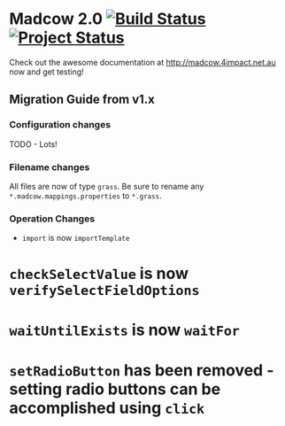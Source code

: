# Madcow 2.0  [![Build Status](https://travis-ci.org/4impact/madcow.png)](https://travis-ci.org/4impact/madcow) [![Project Status](http://stillmaintained.com/4impact/madcow.png)](https://stillmaintained.com/4impact/madcow)

Check out the awesome documentation at http://madcow.4impact.net.au now and get testing!

## Migration Guide from v1.x

### Configuration changes

TODO - Lots!

### Filename changes

All files are now of type `grass`. Be sure to rename any `*.madcow.mappings.properties` to `*.grass`.

### Operation Changes

* `import` is now `importTemplate`
# `checkSelectValue` is now `verifySelectFieldOptions`
# `waitUntilExists` is now `waitFor`
# `setRadioButton` has been removed - setting radio buttons can be accomplished using `click`